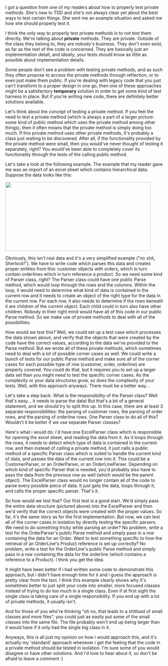 I got a question from one of my readers about how to properly test private methods.  She's new to TDD and she's not always clear yet about the best ways to test certain things.  She sent me an example situation and asked me how she should properly test it.

I think the only way to properly test private methods is to not test them directly.  We're talking about <strong>private</strong> methods.  They are private.  Outside of the class they belong to, they are nobody's business.  They don't even exist, as far as the rest of the code is concerned.  They are basically just an implementation detail, and ideally, your tests should know as little as possible about implementation details.

Some people don't see a problem with testing private methods, and as such they often propose to access the private methods through reflection, or to even just make them public.  If you're dealing with legacy code that you just can't transform to a proper design in one go, then one of these approaches might be a satisfactory <strong>temporary</strong> solution in order to get some kind of test harness in place. But if you're writing new code, there are definitely better solutions available.

Let's think about the concept of testing a private method.  If you feel the need to test a private method (which is always a part of a larger picture: some kind of public method which uses the private method among other things), then it often means that the private method is simply doing too much.  If this private method uses other private methods, it's probably a class just waiting to be discovered.  After all, if the functionality provided by the private method were small, then you would've never thought of testing it separately, right? You would've been able to completely cover its functionality through the tests of the calling public method.

Let's take a look at the following example.  The example that my reader gave me was an import of an excel sheet which contains hierarchical data.  Suppose the data looks like this:

<p>
<a href="http://davybrion.com/blog/wp-content/uploads/2008/11/customerdata.png"><img src="http://davybrion.com/blog/wp-content/uploads/2008/11/customerdata.png" alt="" title="customerdata" width="464" height="219" class="alignleft size-full wp-image-599" /></a>
</p>

Obviously, this isn't real data and it's a very simplified example ("no shit, Sherlock!"). We have to write code which parses this data and creates proper entities from this: customer objects with orders, which in turn contain orderlines which in turn reference a product.  So we need some kind of Parser class, right? The Parser class could have one public Parse method, which would loop through the rows and the columns.  Within the loop, it would need to determine what kind of data is contained in the current row and it needs to create an object of the right type for the data in the current row.  For each row, it also needs to determine if the rows beneath it are children of the current object.  Each child could in turn also have other children.  Nobody in their right mind would have all of this code in our public Parse method.  So we make use of private methods to deal with all of the possibilities.

How would we test this? Well, we could set up a test case which processes the data shown above, and verify that the objects that were created by the code have the correct values, according to the data we've provided to the Parse method.  But we wrote all of these private methods, which sometimes need to deal with a lot of possible corner cases as well.  We could write a bunch of tests for our public Parse method and make sure all of the corner cases for each possible type of row (customer, order, orderline) are properly covered.  You could do that, but it requires you to set up a larger data set than you might need to test the specific corner cases.  As the complexity or your data structures grow, so does the complexity of your tests.  Well, with this approach anyways.  There must be a better way...

Let's take a step back.  What is the responsibility of the Parser class? Well that's easy... it needs to parse the data!  But that's a bit of a general statement, and we should try to split this up.  In this case, there are at least 3 separate responsibilities: the parsing of customer rows, the parsing of order rows, and the parsing of orderline rows.  One Parser class to do all of this?  Wouldn't it be better if we use separate Parser classes? 

Here's what i would do: i'd have one ExcelParser class which is responsible for opening the excel sheet, and reading the data from it.  As it loops through the rows, it needs to detect which type of data is contained in the current row, and then instead of calling a private method, it just calls a public method of a specific Parser class which is suited to handle the current kind of data, and passes the data of the current row into it.  This could be a CustomerParser, or an OrderParser, or an OrderLineParser.  Depending on which kind of specific Parser that is needed, you'd probably also have to pass the data from the previous row as well (which would be the parent object). The ExcelParser class would no longer contain all of the code to parse every possible piece of data.  It just gets the data, loops through it, and calls the proper specific parser.  That's it. 

So how would we test that?  Our first test is a good start.  We'd simply pass the entire data structure (pictured above) into the ExcelParser and then we'd verify that the correct objects were created with the proper values.  So far, it's the same story as for the first implementation.  But now, we can test all of the corner cases in isolation by directly testing the specific parsers.  We need to do something tricky while parsing an order? No problem, write a test for the OrderParser's public Parse method and simply pass in a row containing the data for an Order.  Want to test something specific to how the retrieval of an OrderLine's Product reference is set up correctly? No problem, write a test for the OrderLine's public Parse method and simply pass in a row containing the data for the orderline (which contains a reference to a Product).  I think you get the idea.

It might have been better if i had written some code to demonstrate this approach, but i didn't have enough time for it and i guess the approach is pretty clear from the text.  I think this example clearly shows why it's sometimes better to just split your code into smaller, more focused classes instead of trying to do too much in a single class.  Even if at first sight the single class is taking care of a single responsibility.  If you end up with a lot of private methods, it usually isn't.

And for those of you who're thinking "oh no, that leads to a shitload of small classes and more files", you could just as easily put some of the small classes into the same file.  The file probably won't end up being larger than it would have if it only had the single big class in it.

Anyways, this is all just my opinion on how i would approach this, and it's actually my 'standard' approach whenever i get the feeling that the code in a private method should be tested in isolation.  I'm sure some of you would disagree or have other solutions.  And i'd love to hear about it, so don't be afraid to leave a comment :)